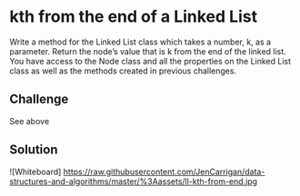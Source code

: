 # kth from the end of a Linked List
Write a method for the Linked List class which takes a number, k, as a parameter. Return the node’s value that is k from the end of the linked list. You have access to the Node class and all the properties on the Linked List class as well as the methods created in previous challenges. ​
​
## Challenge
See above
​
## Solution
![Whiteboard] https://raw.githubusercontent.com/JenCarrigan/data-structures-and-algorithms/master/%3Aassets/ll-kth-from-end.jpg